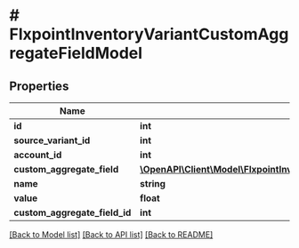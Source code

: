 # # FlxpointInventoryVariantCustomAggregateFieldModel

## Properties

Name | Type | Description | Notes
------------ | ------------- | ------------- | -------------
**id** | **int** |  | [optional]
**source_variant_id** | **int** |  | [optional]
**account_id** | **int** |  | [optional]
**custom_aggregate_field** | [**\OpenAPI\Client\Model\FlxpointInventoryVariantCustomAggregateFieldModelCustomAggregateField**](FlxpointInventoryVariantCustomAggregateFieldModelCustomAggregateField.md) |  | [optional]
**name** | **string** |  | [optional]
**value** | **float** |  | [optional]
**custom_aggregate_field_id** | **int** |  | [optional]

[[Back to Model list]](../../README.md#models) [[Back to API list]](../../README.md#endpoints) [[Back to README]](../../README.md)
